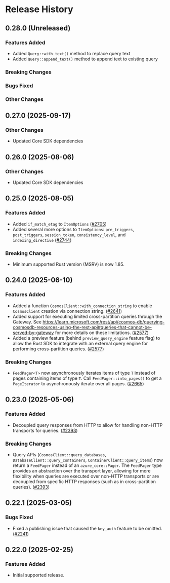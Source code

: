 # Release History

## 0.28.0 (Unreleased)

### Features Added

* Added `Query::with_text()` method to replace query text
* Added `Query::append_text()` method to append text to existing query

### Breaking Changes

### Bugs Fixed

### Other Changes

## 0.27.0 (2025-09-17)

### Other Changes

* Updated Core SDK dependencies

## 0.26.0 (2025-08-06)

### Other Changes

* Updated Core SDK dependencies

## 0.25.0 (2025-08-05)

### Features Added

* Added `if_match_etag` to `ItemOptions` ([#2705](https://github.com/Azure/azure-sdk-for-rust/pull/2705))
* Added several more options to `ItemOptions`: `pre_triggers`, `post_triggers`, `session_token`, `consistency_level`, and `indexing_directive` ([#2744](https://github.com/Azure/azure-sdk-for-rust/pull/2744))

### Breaking Changes

* Minimum supported Rust version (MSRV) is now 1.85.

## 0.24.0 (2025-06-10)

### Features Added

* Added a function `CosmosClient::with_connection_string` to enable `CosmosClient` creation via connection string. ([#2641](https://github.com/Azure/azure-sdk-for-rust/pull/2641))
* Added support for executing limited cross-partition queries through the Gateway. See <https://learn.microsoft.com/rest/api/cosmos-db/querying-cosmosdb-resources-using-the-rest-api#queries-that-cannot-be-served-by-gateway> for more details on these limitations. ([#2577](https://github.com/Azure/azure-sdk-for-rust/pull/2577))
* Added a preview feature (behind `preview_query_engine` feature flag) to allow the Rust SDK to integrate with an external query engine for performing cross-partition queries. ([#2577](https://github.com/Azure/azure-sdk-for-rust/pull/2577))

### Breaking Changes

* `FeedPager<T>` now asynchronously iterates items of type `T` instead of pages containing items of type `T`. Call `FeedPager::into_pages()` to get a `PageIterator` to asynchronously iterate over all pages. ([#2665](https://github.com/Azure/azure-sdk-for-rust/pull/2665))

## 0.23.0 (2025-05-06)

### Features Added

* Decoupled query responses from HTTP to allow for handling non-HTTP transports for queries. ([#2393](https://github.com/Azure/azure-sdk-for-rust/pull/2393))

### Breaking Changes

* Query APIs (`CosmosClient::query_databases`, `DatabaseClient::query_containers`, `ContainerClient::query_items`) now return a `FeedPager` instead of an `azure_core::Pager`. The `FeedPager` type provides an abstraction over the transport layer, allowing for more flexibility when queries are executed over non-HTTP transports or are decoupled from specific HTTP responses (such as in cross-partition queries). ([#2393](https://github.com/Azure/azure-sdk-for-rust/pull/2393))

## 0.22.1 (2025-03-05)

### Bugs Fixed

* Fixed a publishing issue that caused the `key_auth` feature to be omitted. ([#2241](https://github.com/Azure/azure-sdk-for-rust/issues/2241))

## 0.22.0 (2025-02-25)

### Features Added

* Initial supported release.
